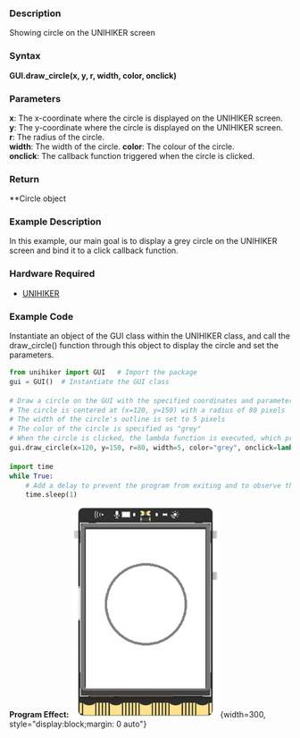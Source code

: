 ### Description
Showing circle on the UNIHIKER screen
### Syntax
**GUI.draw_circle(x, y, r, width, color, onclick)**
### Parameters
**x**:  The x-coordinate where the circle is displayed on the UNIHIKER screen.  
**y**:  The y-coordinate where the circle is displayed on the UNIHIKER screen.  
**r**:  The radius of the circle.  
**width**: The width of the circle.
**color**:  The colour of the circle.  
**onclick**:  The callback function triggered when the circle is clicked.  
### Return
**Circle object
### Example Description
In this example, our main goal is to display a grey circle on the UNIHIKER screen and bind it to a click callback function.  
### Hardware Required

- [UNIHIKER](https://www.dfrobot.com/product-2691.html)
### Example Code
Instantiate an object of the GUI class within the UNIHIKER class, and call the draw_circle() function through this object to display the circle and set the parameters.
```python
from unihiker import GUI   # Import the package
gui = GUI()  # Instantiate the GUI class

# Draw a circle on the GUI with the specified coordinates and parameters
# The circle is centered at (x=120, y=150) with a radius of 80 pixels
# The width of the circle's outline is set to 5 pixels
# The color of the circle is specified as "grey"
# When the circle is clicked, the lambda function is executed, which prints "circle clicked" to the console
gui.draw_circle(x=120, y=150, r=80, width=5, color="grey", onclick=lambda: print("circle clicked"))

import time
while True:
    # Add a delay to prevent the program from exiting and to observe the effects
    time.sleep(1)
```
**Program Effect:**
![image.png](img/6.draw_circle()/1718940543795-c8cd546c-4169-42c6-b4d5-bafcb5e89f0c.png){width=300, style="display:block;margin: 0 auto"}
